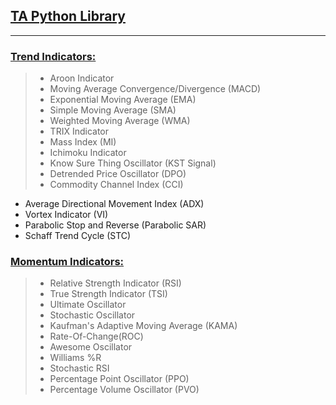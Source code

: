 ## [TA Python Library](https://github.com/bukosabino/ta)
---
### [Trend Indicators:](ta_library_indicators/trendIndicators.ipynb)
> - Aroon Indicator 
> - Moving Average Convergence/Divergence (MACD)
> - Exponential Moving Average (EMA)
> - Simple Moving Average (SMA)
> - Weighted Moving Average (WMA)
> - TRIX Indicator
> - Mass Index (MI)
> - Ichimoku Indicator 
> - Know Sure Thing Oscillator (KST Signal)
> - Detrended Price Oscillator (DPO)
> - Commodity Channel Index (CCI)

- Average Directional Movement Index (ADX)
- Vortex Indicator (VI)
- Parabolic Stop and Reverse (Parabolic SAR)
- Schaff Trend Cycle (STC)






### [Momentum Indicators:](ta_library_indicators/momentumIndicators.ipynb)
> - Relative Strength Indicator (RSI)
> - True Strength Indicator (TSI)
> - Ultimate Oscillator 
> - Stochastic Oscillator
> - Kaufman's Adaptive Moving Average (KAMA)
> - Rate-Of-Change(ROC)
> - Awesome Oscillator
> - Williams %R
> - Stochastic RSI
> - Percentage Point Oscillator (PPO)
> - Percentage Volume Oscillator (PVO)

